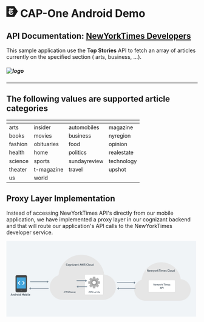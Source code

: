 # ![logo](.images/nyt_app_logo.png) CAP-One Android Demo

## API Documentation:  [NewYorkTimes Developers](https://documenter.getpostman.com/view/196489/UVkgxeW6)

This sample application use the **Top Stories** API to fetch an array of articles currently on the specified section (
arts, business, ...).

##### ![logo](https://developer.nytimes.com/files/poweredby_nytimes_200b.png?v=1583354208360)

---

## The following values are supported article categories
|<!-- --> |<!-- --> |<!-- --> |<!-- --> |
| ------- | ------- | ------- | ------- |
| arts | insider | automobiles | magazine |
| books | movies | business | nyregion |
| fashion | obituaries | food  | opinion |
| health | home | politics | realestate |
| science | sports | sundayreview | technology |
| theater | t-magazine | travel | upshot |
| us | world |

## Proxy Layer Implementation
Instead of accessing NewYorkTimes API's directly from our mobile application, 
we have implemented a proxy layer in our cognizant backend and that will route our application's API calls to the NewYorkTimes developer service.

<img src=".images/app_architecture.png" alt="App Architecture" width="500" height="200"/>
